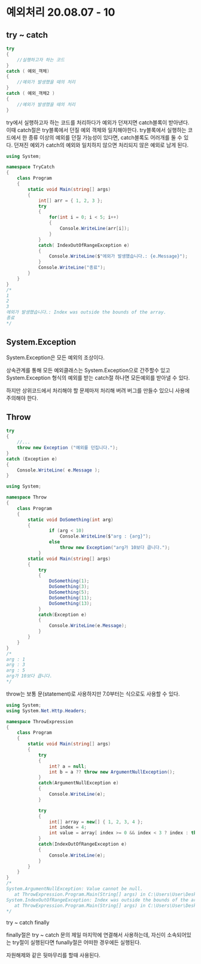 # 예외처리															  	20.08.07 - 10

## try ~ catch

```c#
try
{
    //실행하고자 하는 코드
}
catch ( 예외_객체)
{
    //예외가 발생했을 때의 처리
}
catch ( 예외_객체2 )
{
    //예외가 발생했을 때의 처리
}
```

try에서 실행하고자 하는 코드를 처리하다가 예외가 던져지면 catch블록이 받아낸다. 이때 catch절은 try블록에서 던질 예외 객체와 일치해야한다. try블록에서 실행하는 코드에서 한 종류 이상의 예외를 던질 가능성이 있다면, catch블록도 어러개를 둘 수 있다. 던져진 예외가 catch의 예외와 일치하지 않으면 처리되지 않은 예외로 남게 된다.

```C#
using System;

namespace TryCatch
{
    class Program
    {
        static void Main(string[] args)
        {
            int[] arr = { 1, 2, 3 };
            try
            {
                for(int i = 0; i < 5; i++)
                {
                    Console.WriteLine(arr[i]);
                }
            }
            catch( IndexOutOfRangeException e)
            {
                Console.WriteLine($"에외가 발생했습니다.: {e.Message}");
            }
            Console.WriteLine("종료");
        }
    }
}
/*
1
2
3
에외가 발생했습니다.: Index was outside the bounds of the array.
종료
*/
```

## System.Exception

System.Exception은 모든 예외의 조상이다. 

상속관계를 통해 모든 예외클래스는 System.Exception으로 간주할수 있고 System.Exception 형식의 예외를 받는 catch절 하나면 모든예외를 받아낼 수 있다.

하지만 상위코드에서 처리해야 할 문제마저 처리해 버려 버그를 만들수 있으니 사용에 주의해야 한다.

## Throw

```c#
try
{
    //...
    throw new Exception ("예외를 던집니다.");
}
catch (Exception e)
{
    Console.WriteLine( e.Message );
}
```

```c#
using System;

namespace Throw
{
    class Program
    {
        static void DoSomething(int arg)
        { 
                if (arg < 10)
                    Console.WriteLine($"arg : {arg}");
                else
                    throw new Exception("arg가 10보다 큽니다.");
            }
        static void Main(string[] args)
        {
            try
            {
                DoSomething(1);
                DoSomething(3);
                DoSomething(5);
                DoSomething(11);
                DoSomething(13);
            }
            catch(Exception e)
            {
                Console.WriteLine(e.Message);
            }
        }
    }
}
/*
arg : 1
arg : 3
arg : 5
arg가 10보다 큽니다.
*/
```

throw는 보통 문(statement)로 사용하지만 7.0부터는 식으로도 사용할 수 있다.

```c#
using System;
using System.Net.Http.Headers;

namespace ThrowExpression
{
    class Program
    {
        static void Main(string[] args)
        {
            try
            {
                int? a = null;
                int b = a ?? throw new ArgumentNullException();
            }
            catch(ArgumentNullException e)
            {
                Console.WriteLine(e);
            }

            try
            {
                int[] array = new[] { 1, 2, 3, 4 };
                int index = 4;
                int value = array[ index >= 0 && index < 3 ? index : throw new IndexOutOfRangeException() ];
            }
            catch(IndexOutOfRangeException e)
            {
                Console.WriteLine(e);
            }
        }
    }
}
/*
System.ArgumentNullException: Value cannot be null.
   at ThrowExpression.Program.Main(String[] args) in C:\Users\User\Desktop\mskang\day14\ThrowExpression\Program.cs:line 13
System.IndexOutOfRangeException: Index was outside the bounds of the array.
   at ThrowExpression.Program.Main(String[] args) in C:\Users\User\Desktop\mskang\day14\ThrowExpression\Program.cs:line 24
*/
```

try ~ catch finally

finally절은 try ~ catch 문의 제일 마지막에 연결해서 사용하는데, 자신이 소속되어있는 try절이 실행된다면 funally절은 어떠한 경우에든 실행된다.

자원해제와 같은 뒷마무리를 할때 사용된다.
